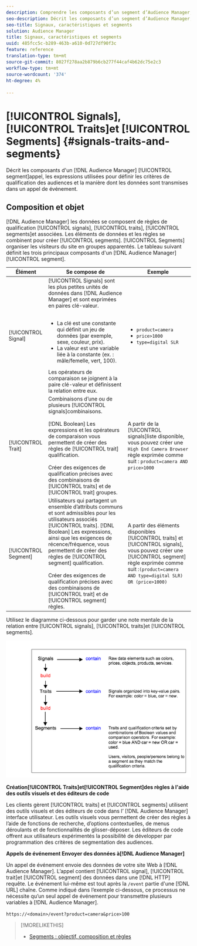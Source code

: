 ```yaml
---
description: Comprendre les composants d’un segment d’Audience Manager, les expressions utilisées pour définir les critères de qualification des audiences et comment les données sont transmises dans un appel de événement.
seo-description: Décrit les composants d’un segment d’Audience Manager, les expressions utilisées pour définir les critères de qualification des audiences et la manière dont les données sont transmises dans un appel de événement.
seo-title: Signaux, caractéristiques et segments
solution: Audience Manager
title: Signaux, caractéristiques et segments
uuid: 485fcc5c-b289-463b-a610-0d727df90f3c
feature: reference
translation-type: tm+mt
source-git-commit: 8027f278aa2b879b6cb277f44caf4b62dc75e2c3
workflow-type: tm+mt
source-wordcount: '374'
ht-degree: 4%

---
```



# [!UICONTROL Signals], [!UICONTROL Traits]et [!UICONTROL Segments] {#signals-traits-and-segments}

Décrit les composants d&#39;un [!DNL Audience Manager] [!UICONTROL segment]appel, les expressions utilisées pour définir les critères de qualification des audiences et la manière dont les données sont transmises dans un appel de événement.

## Composition et objet

[!DNL Audience Manager] les données se composent de règles de qualification [!UICONTROL signals], [!UICONTROL traits], [!UICONTROL segments]et associées. Les éléments de données et les règles se combinent pour créer [!UICONTROL segments]. [!UICONTROL Segments] organiser les visiteurs du site en groupes apparentés. Le tableau suivant définit les trois principaux composants d&#39;un [!DNL Audience Manager][!UICONTROL segment].

| Élément | Se compose de | Exemple |
|---|---|---|
| [!UICONTROL Signal] | [!UICONTROL Signals] sont les plus petites unités de données dans [!DNL Audience Manager] et sont exprimées en paires [](../reference/key-value-pairs-explained.md)clé-valeur.<br><br><ul><li>La clé est une constante qui définit un jeu de données (par exemple, sexe, couleur, prix).</li><li>La valeur est une variable liée à la constante (ex. : mâle/femelle, vert, 100).</li></ul>Les opérateurs de comparaison se joignent à la paire clé-valeur et définissent la relation entre eux. | <ul><li>`product=camera`</li><li>`price>1000`</li><li>`type=digital SLR`</li></ul> |
| [!UICONTROL Trait] | Combinaisons d’une ou de plusieurs [!UICONTROL signals]combinaisons.<br><br> [!DNL Boolean] Les expressions et les opérateurs de comparaison vous permettent de créer des règles de [!UICONTROL trait] qualification. <br><br>Créer des exigences de qualification précises avec des combinaisons de [!UICONTROL traits] et de [!UICONTROL trait] groupes. | A partir de la [!UICONTROL signals]liste disponible, vous pouvez créer une `High End Camera Browser` règle exprimée comme suit : `product=camera AND price>1000` |
| [!UICONTROL Segment] | Utilisateurs qui partagent un ensemble d’attributs communs et sont admissibles pour les utilisateurs associés [!UICONTROL traits]. [!DNL Boolean] Les expressions, ainsi que les exigences de récence/fréquence, vous permettent de créer des règles de [!UICONTROL segment] qualification.<br><br> Créer des exigences de qualification précises avec des combinaisons de [!UICONTROL trait] et de [!UICONTROL segment] règles. | A partir des éléments disponibles [!UICONTROL traits] et [!UICONTROL signals], vous pouvez créer une [!UICONTROL segment] règle exprimée comme suit :`(product=camera AND type=digital SLR) OR (price>1000)` |

Utilisez le diagramme ci-dessous pour garder une note mentale de la relation entre [!UICONTROL signals], [!UICONTROL traits]et [!UICONTROL segments].

![](assets/signals-traits-segments.png)

**Création[!UICONTROL Traits]et[!UICONTROL Segment]des règles à l&#39;aide des outils visuels et des éditeurs de code**

Les clients gèrent [!UICONTROL traits] et [!UICONTROL segments] utilisent des outils visuels et des éditeurs de code dans l’ [!DNL Audience Manager] interface utilisateur. Les outils visuels vous permettent de créer des règles à l’aide de fonctions de recherche, d’options contextuelles, de menus déroulants et de fonctionnalités de glisser-déposer. Les éditeurs de code offrent aux utilisateurs expérimentés la possibilité de développer par programmation des critères de segmentation des audiences.

**Appels de événement Envoyer des données à[!DNL Audience Manager]**

Un appel de événement envoie des données de votre site Web à [!DNL Audience Manager]. L’appel contient [!UICONTROL signal], [!UICONTROL trait]et [!UICONTROL segment] des données dans une [!DNL HTTP] requête. Le événement lui-même est tout après la `/event` partie d&#39;une [!DNL URL] chaîne. Comme indiqué dans l’exemple ci-dessous, ce processus ne nécessite qu’un seul appel de événement pour transmettre plusieurs variables à [!DNL Audience Manager].

`https://<domain>/event?product=camera&price>100`

>[!MORELIKETHIS]
>
>* [Segments : objectif, composition et règles](../features/segments/segments-purpose.md)

